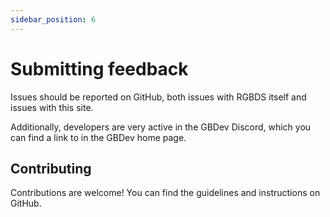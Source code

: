 ```yaml
---
sidebar_position: 6
---
```


# Submitting feedback

Issues should be reported on GitHub, both issues with RGBDS itself and issues with this site.

Additionally, developers are very active in the GBDev Discord, which you can find a link to in the GBDev home page.

## Contributing

Contributions are welcome! You can find the guidelines and instructions on GitHub.
